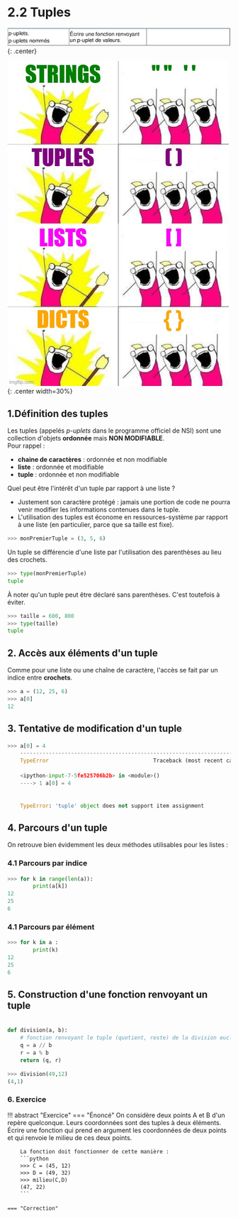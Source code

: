 # 2.2 Tuples

![image](data/BO.png){: .center}

![image](data/meme.jpg){: .center width=30%}


## 1.Définition des tuples
Les tuples (appelés *p-uplets* dans le programme officiel de NSI) sont une collection d'objets **ordonnée** mais **NON MODIFIABLE**.  
Pour rappel :

- **chaine de caractères** : ordonnée et non modifiable
- **liste** : ordonnée et modifiable
- **tuple** : ordonnée et non modifiable 


Quel peut être l'intérêt d'un tuple par rapport à une liste ?

- Justement son caractère protégé : jamais une portion de code ne pourra venir modifier les informations contenues dans le tuple. 
- L'utilisation des tuples est économe en ressources-système par rapport à une liste (en particulier, parce que sa taille est fixe).



```python
>>> monPremierTuple = (3, 5, 6)
```

Un tuple se différencie d'une liste par l'utilisation des parenthèses au lieu des crochets.


```python
>>> type(monPremierTuple)
tuple
```


À noter qu'un tuple peut être déclaré sans parenthèses. C'est toutefois à éviter.

```python
>>> taille = 600, 800
>>> type(taille)
tuple
```

## 2. Accès aux éléments d'un tuple
Comme pour une liste ou une chaîne de caractère, l'accès se fait par un indice entre **crochets**.


```python
>>> a = (12, 25, 6)
>>> a[0]
12
```
## 3. Tentative de modification d'un tuple


```python
>>> a[0] = 4
    ---------------------------------------------------------------------------
    TypeError                                 Traceback (most recent call last)

    <ipython-input-7-5fe525706b2b> in <module>()
    ----> 1 a[0] = 4
    

    TypeError: 'tuple' object does not support item assignment
```





## 4. Parcours d'un tuple
On retrouve bien évidemment les deux méthodes utilisables pour les listes :

### 4.1 Parcours par indice
```python
>>> for k in range(len(a)):
        print(a[k])
12
25
6
```


### 4.1 Parcours par élément


```python
>>> for k in a :
        print(k)
12
25
6
```


## 5. Construction d'une fonction renvoyant un tuple


```python linenums='1'

def division(a, b):
    # fonction renvoyant le tuple (quotient, reste) de la division euclidienne de a par b.
    q = a // b
    r = a % b
    return (q, r)
```


```python
>>> division(49,12)
(4,1)
```

### 6. Exercice 

!!! abstract "Exercice"
    === "Énoncé"
        On considère deux points A et B d'un repère quelconque. Leurs coordonnées sont des tuples à deux éléments.
        Écrire une fonction qui prend en argument les coordonnées de deux points et qui renvoie le milieu de ces deux points.

        La fonction doit fonctionner de cette manière :
        ```python
        >>> C = (45, 12)
        >>> D = (49, 32)
        >>> milieu(C,D)
        (47, 22)
        ```

    === "Correction"
         

<!--

def milieu(point1, point2):
    abscisse = (point1[0]+point2[0]) / 2
    ordonnee = (point1[1]+point2[1]) / 2
    return (abscisse, ordonnee)
```

-->


